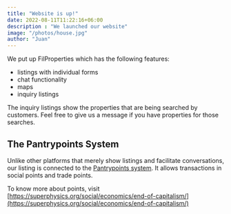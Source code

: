 ```yaml
---
title: "Website is up!"
date: 2022-08-11T11:22:16+06:00
description : "We launched our website"
image: "/photos/house.jpg"
author: "Juan"
---
```


We put up FilProperties which has the following features:

- listings with individual forms
- chat functionality
- maps
- inquiry listings

The inquiry listings show the properties that are being searched by customers. Feel free to give us a message if you have properties for those searches. 


## The Pantrypoints System

Unlike other platforms that merely show listings and facilitate conversations, our listing is connected to the [Pantrypoints system](https://pantrypoints.com). It allows transactions in social points and trade points.

To know more about points, visit [https://superphysics.org/social/economics/end-of-capitalism/](https://superphysics.org/social/economics/end-of-capitalism/)
